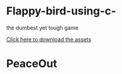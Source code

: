 # Flappy-bird-using-c-
the dumbest yet tough game

[Click here to download the assets](https://www.mooict.com/wp-content/uploads/2016/02/flappy-bird-resources.zip)
 
# PeaceOut
